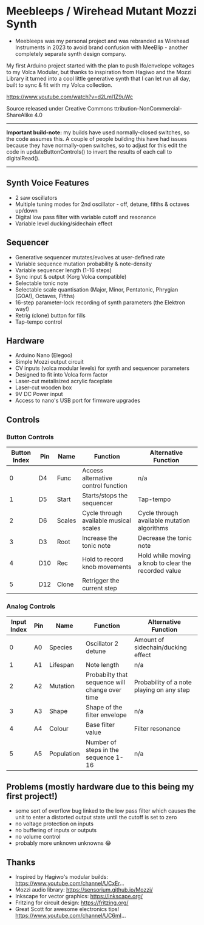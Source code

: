 # Meebleeps / Wirehead Mutant Mozzi Synth

* Meebleeps was my personal project and was rebranded as Wirehead Instruments in 2023 to avoid brand confusion with MeeBlip - another completely separate synth design company.

My first Arduino project started with the plan to push lfo/envelope voltages to my Volca Modular, but thanks to inspiration from Hagiwo and the Mozzi Library it turned into a cool little generative synth that I can let run all day, built to sync & fit with my Volca collection.

https://www.youtube.com/watch?v=d2Lml1Z9uWc

Source released under Creative Commons ttribution-NonCommercial-ShareAlike 4.0

***
__Important build-note:__ my builds have used normally-closed switches, so the code assumes this.  A couple of people building this have had issues because they have normally-open switches, so to adjust for this edit the code in updateButtonControls() to invert the results of each call to digitalRead(). 
***
## Synth Voice Features

-    2 saw oscillators
-    Multiple tuning modes for 2nd oscillator - off, detune, fifths & octaves up/down
-    Digital low pass filter with variable cutoff and resonance
-    Variable level ducking/sidechain effect

## Sequencer

-    Generative sequencer mutates/evolves at user-defined rate
-    Variable sequence mutation probability & note-density
-    Variable sequencer length (1-16 steps)
-    Sync input & output (Korg Volca compatible)
-    Selectable tonic note
-    Selectable scale quantisation (Major, Minor, Pentatonic, Phrygian (GOA!), Octaves, Fifths)
-    16-step parameter-lock recording of synth parameters (the Elektron way!)
-    Retrig (clone) button for fills
-    Tap-tempo control

## Hardware

-    Arduino Nano (Elegoo)
-    Simple Mozzi output circuit
-    CV inputs (volca modular levels) for synth and sequencer parameters
-    Designed to fit into Volca form factor
-    Laser-cut metalisized acrylic faceplate
-    Laser-cut wooden box
-    9V DC Power input
-    Access to nano's USB port for firmware upgrades


## Controls

### Button Controls

| Button Index 	| Pin	| Name		| Function					| Alternative Function	|
| --- 		| --- 	| --- 		| --- 						| --- 			|
| 0		| D4	| Func		| Access alternative control function 		| n/a | 
| 1		| D5	| Start		| Starts/stops the sequencer			| Tap-tempo | 
| 2		| D6	| Scales	| Cycle through available musical scales	| Cycle through available mutation algorithms | 
| 3		| D3	| Root		| Increase the tonic note			| Decrease the tonic note | 
| 4		| D10	| Rec		| Hold to record knob movements			| Hold while moving a knob to clear the recorded value  | 
| 5		| D12	| Clone		| Retrigger the current step


### Analog Controls

| Input Index 	| Pin	| Name		| Function						| Alternative Function	|
| --- 		| --- 	| --- 		| --- 							| --- 			|
| 0		| A0	| Species		| Oscillator 2 detune					| Amount of sidechain/ducking effect	|
| 1		| A1	| Lifespan	| Note length						| n/a	|
| 2		| A2	| Mutation	| Probabilty that sequence will change over time	| Probability of a note playing on any step	|
| 3		| A3	| Shape		| Shape of the filter envelope				| n/a	|
| 4		| A4	| Colour	| Base filter value					| Filter resonance	|
| 5		| A5	| Population	| Number of steps in the sequence 1-16			| n/a	|

## Problems (mostly hardware due to this being my first project!)

-    some sort of overflow bug linked to the low pass filter which causes the unit to enter a distorted output state until the cutoff is set to zero
-    no voltage protection on inputs
-    no buffering of inputs or outputs
-    no volume control
-    probably more unknown unknowns 😂

## Thanks

-    Inspired by Hagiwo's modular builds: https://www.youtube.com/channel/UCxEr...
-    Mozzi audio library: https://sensorium.github.io/Mozzi/
-    Inkscape for vector graphics: https://inkscape.org/
-    Fritzing for circuit design: https://fritzing.org/
-    Great Scott for awesome electronics tips! https://www.youtube.com/channel/UC6mI...
